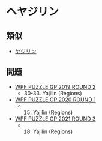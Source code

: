 # ヘヤジリン

## 類似
- [ヤジリン](yajilin.md)

## 問題
- [WPF PUZZLE GP 2019 ROUND 2](../questions/wpfpgp2019-2.md)
	- 30-33. Yajilin (Regions)
- [WPF PUZZLE GP 2020 ROUND 1](../questions/wpfpgp2020-1.md)
	- 15. Yajilin (Regions)
- [WPF PUZZLE GP 2021 ROUND 3](../questions/wpfpgp2021-3.md)
	- 18. Yajilin (Regions)
